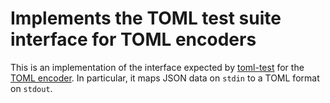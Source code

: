 # Implements the TOML test suite interface for TOML encoders

This is an implementation of the interface expected by
[toml-test](https://github.com/gozelle/toml-test) for the
[TOML encoder](https://github.com/gozelle/toml).
In particular, it maps JSON data on `stdin` to a TOML format on `stdout`.

